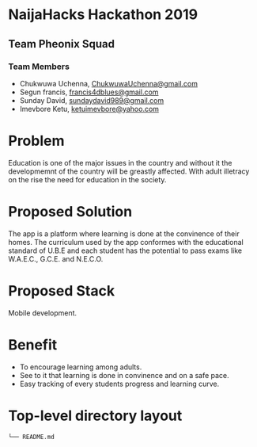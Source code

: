 # NaijaHacks Hackathon 2019

## Team Pheonix Squad

### Team Members
- Chukwuwa Uchenna, ChukwuwaUchenna@gmail.com
- Segun francis, francis4dblues@gmail.com
- Sunday David, sundaydavid989@gmail.com
- Imevbore Ketu, ketuimevbore@yahoo.com

# Problem

Education is one of the major issues in the country and without it the developmemnt of the 
country will be greastly affected. With adult illetracy on the rise the need for education 
in the society.

# Proposed Solution
The app is a platform where learning is done at the convinence of their homes.
The curriculum used by the app conformes with the educational standard of U.B.E
and each student has the potential to pass exams like W.A.E.C., G.C.E. and N.E.C.O. 

# Proposed Stack
Mobile development.

# Benefit

- To encourage learning among adults.
- See to it that learning is done in convinence and on a safe pace.
- Easy tracking of every students progress and learning curve.


# Top-level directory layout
    └── README.md   
